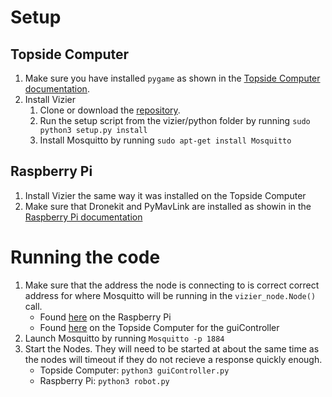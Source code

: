 # Setup
## Topside Computer
1. Make sure you have installed `pygame` as shown in the [Topside Computer documentation][1].
2. Install Vizier
   1. Clone or download the [repository][2].
   2. Run the setup script from the vizier/python folder by running
    `sudo python3 setup.py install`
   3. Install Mosquitto by running `sudo apt-get install Mosquitto`

## Raspberry Pi
1. Install Vizier the same way it was installed on the Topside Computer
2. Make sure that Dronekit and PyMavLink are installed as showin in the [Raspberry Pi documentation][3]

# Running the code
1. Make sure that the address the node is connecting to is correct correct address for where Mosquitto will be running
in the `vizier_node.Node()` call.
   * Found [here][4] on the Raspberry Pi
   * Found [here][5] on the Topside Computer for the guiController
2. Launch Mosquitto by running `Mosquitto -p 1884`
3. Start the Nodes. They will need to be started at about the same time as the nodes will timeout if they do not recieve a response
quickly enough.
   * Topside Computer: `python3 guiController.py`
   * Raspberry Pi: `python3 robot.py`

[1]: https://github.com/chachmu/SwimmingSwarm/blob/master/Documentation/TopsideComputer.md#other-required-software
[2]: https://github.com/robotarium/vizier
[3]: https://github.com/chachmu/SwimmingSwarm/blob/master/Documentation/RaspberryPi.md#installing-dependencies-for-joystick-control-over-wifi
[4]: https://github.com/chachmu/SwimmingSwarm/blob/04b4c606ec923ecefc45c05d37f08ebd242f9115/robot.py#L34
[5]: https://github.com/chachmu/SwimmingSwarm/blob/04b4c606ec923ecefc45c05d37f08ebd242f9115/guiController.py#L72
